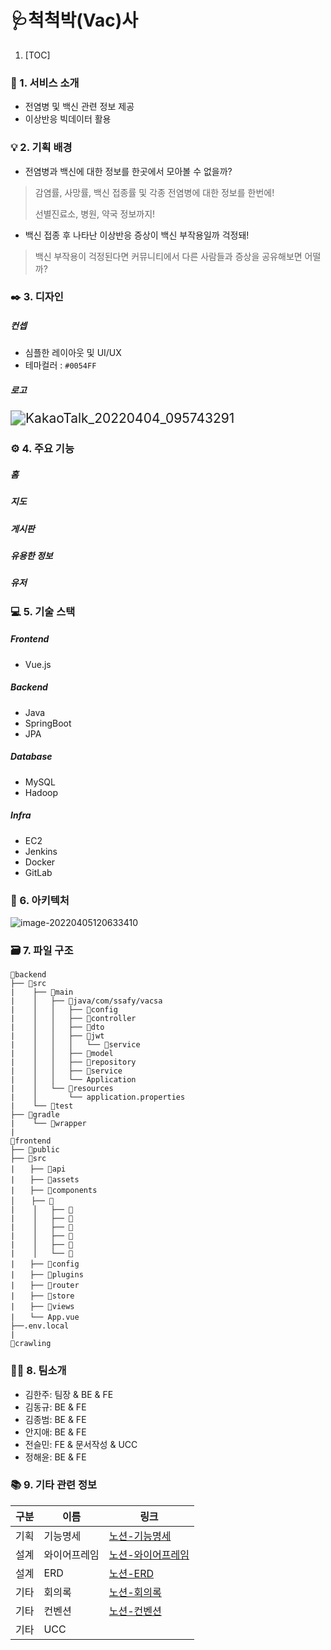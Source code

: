 # 🩺척척박(Vac)사



1. [TOC]



### 📃 1. 서비스 소개

- 전염병 및 백신 관련 정보 제공
- 이상반응 빅데이터 활용



### 💡 2. 기획 배경

- 전염병과 백신에 대한 정보를 한곳에서 모아볼 수 없을까?

> 감염률, 사망률, 백신 접종률 및 각종 전염병에 대한 정보를 한번에!
>
> 선별진료소, 병원, 약국 정보까지!



- 백신 접종 후 나타난 이상반응 증상이 백신 부작용일까 걱정돼!

> 백신 부작용이 걱정된다면 커뮤니티에서 다른 사람들과 증상을 공유해보면 어떨까?



### ✒️ 3. 디자인

##### 컨셉

- 심플한 레이아웃 및 UI/UX
- 테마컬러 : `#0054FF`

##### 로고

<img src="README.assets/KakaoTalk_20220404_095743291.png" alt="KakaoTalk_20220404_095743291" style="zoom:150%;" />

### ⚙️ 4. 주요 기능

##### 홈



##### 지도



##### 게시판



##### 유용한 정보



##### 유저



### 💻 5. 기술 스택

##### Frontend

- Vue.js

##### Backend

- Java
- SpringBoot
- JPA

##### Database

- MySQL
- Hadoop

##### Infra

- EC2
- Jenkins
- Docker
- GitLab



### 🔧 6. 아키텍처

![image-20220405120633410](README.assets/image-20220405120633410.png)



### 🗃 7. 파일 구조

```
📁backend
├── 📁src
|    ├── 📁main
|    │   ├── 📁java/com/ssafy/vacsa
|    │   │   ├── 📁config
|    │   │   ├── 📁controller
|    │   │   ├── 📁dto
|    │   │   ├── 📁jwt
|    │   │   │   └── 📁service
|    │   │   ├── 📁model
|    │   │   ├── 📁repository
|    │   │   ├── 📁service
|    │   │   └── Application
|    │   └── 📁resources
|    │       └── application.properties
|    └── 📁test
├── 📁gradle
|    └── 📁wrapper
|
📁frontend
├── 📁public
├── 📁src
|　　├── 📁api
|　　├── 📁assets
|　　├── 📁components
│  　├── 📁
|    │   ├── 📁
|    │   ├── 📁
|    │   ├── 📁
|    │   ├── 📁
|    │   ├── 📁
|    │   └── 📁
|　　├── 📁config
|　　├── 📁plugins
|　　├── 📁router
|　　├── 📁store
|　　├── 📁views
|　　└── App.vue
├──.env.local
|
📁crawling
```



### 👨‍💻 8. 팀소개

- 김한주: 팀장 & BE & FE
- 김동규: BE & FE
- 김종범: BE & FE
- 안지애: BE & FE
- 전슬민: FE & 문서작성 & UCC
- 정해윤: BE & FE



### 📚 9. 기타 관련 정보

| 구분 | 이름         | 링크                                                         |
| ---- | ------------ | ------------------------------------------------------------ |
| 기획 | 기능명세     | [노션-기능명세](https://www.notion.so/5acf7bb9f43a473492e5468204a1d5e6) |
| 설계 | 와이어프레임 | [노션-와이어프레임](https://www.notion.so/30f0bd384c6e4efa92bac6df457c939d) |
| 설계 | ERD          | [노션-ERD](https://www.notion.so/ERD-3a3c9fbdd3c543eabf479d87af2b117d) |
| 기타 | 회의록       | [노션-회의록](https://www.notion.so/Commit-Convention-3ea6d39473b547f8b99cb398f191d3f4) |
| 기타 | 컨벤션       | [노션-컨벤션](https://www.notion.so/4192499153cb4980b2f49b87d852d7b9?v=3bae38ff901a471d9ea13d1f9e69e3f6) |
| 기타 | UCC          |                                                              |

